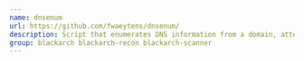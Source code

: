 ```yaml
---
name: dnsenum
url: https://github.com/fwaeytens/dnsenum/
description: Script that enumerates DNS information from a domain, attempts zone transfers, performs a brute force dictionary style attack, and then performs reverse look-ups on the results.
group: blackarch blackarch-recon blackarch-scanner
---
```

